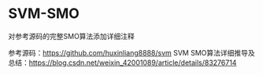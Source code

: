 # SVM-SMO

对参考源码的完整SMO算法添加详细注释

参考源码：https://github.com/huxinliang8888/svm
SVM SMO算法详细推导及总结：https://blog.csdn.net/weixin_42001089/article/details/83276714
